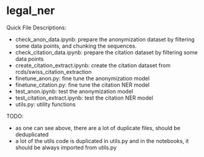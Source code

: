 # legal_ner

Quick File Descriptions:

- check_anon_data.ipynb: prepare the anonymization dataset by filtering some data points, and chunking the sequences.
- check_citation_data.ipynb: prepare the citation dataset by filtering some data points
- create_citation_extract.ipynb: create the citation dataset from rcds/swiss_citation_extraction
- finetune_anon.py: fine tune the anonymization model
- finetune_citation.py: fine tune the citation NER model
- test_anon.ipynb: test the anonymization model
- test_citation_extract.ipynb: test the citation NER model
- utils.py: utility functions

TODO:
- as one can see above, there are a lot of duplicate files, should be deduplicated
- a lot of the utils code is duplicated in utils.py and in the notebooks, it should be always imported from utils.py
